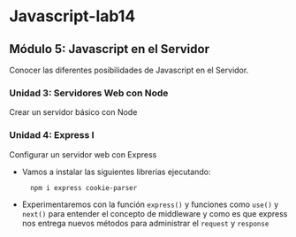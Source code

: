 # Javascript-lab14

## Módulo 5: Javascript en el Servidor
Conocer las diferentes posibilidades de Javascript en el Servidor.

### Unidad 3: Servidores Web con Node
Crear un servidor básico con Node

### Unidad 4: Express I
Configurar un servidor web con Express

- Vamos a instalar las siguientes librerías ejecutando:

  ```
    npm i express cookie-parser
  ```
- Experimentaremos con la función `express()` y funciones como `use()` y `next()` para entender el concepto de middleware y como es que express nos entrega nuevos métodos para administrar el `request` y `response`
 